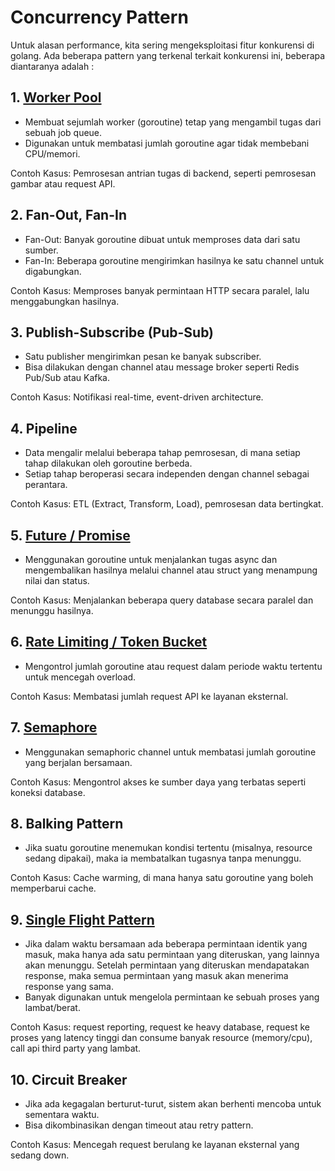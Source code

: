 # Concurrency Pattern
Untuk alasan performance, kita sering mengeksploitasi fitur konkurensi di golang. Ada beberapa pattern yang terkenal terkait konkurensi ini, beberapa diantaranya adalah :


## 1. [Worker Pool](worker-pool.md)

- Membuat sejumlah worker (goroutine) tetap yang mengambil tugas dari sebuah job queue.
- Digunakan untuk membatasi jumlah goroutine agar tidak membebani CPU/memori.

Contoh Kasus: Pemrosesan antrian tugas di backend, seperti pemrosesan gambar atau request API.

## 2. Fan-Out, Fan-In

- Fan-Out: Banyak goroutine dibuat untuk memproses data dari satu sumber.
- Fan-In: Beberapa goroutine mengirimkan hasilnya ke satu channel untuk digabungkan.

Contoh Kasus: Memproses banyak permintaan HTTP secara paralel, lalu menggabungkan hasilnya.

## 3. Publish-Subscribe (Pub-Sub)

- Satu publisher mengirimkan pesan ke banyak subscriber.
- Bisa dilakukan dengan channel atau message broker seperti Redis Pub/Sub atau Kafka.

Contoh Kasus: Notifikasi real-time, event-driven architecture.

## 4. Pipeline

- Data mengalir melalui beberapa tahap pemrosesan, di mana setiap tahap dilakukan oleh goroutine berbeda.
- Setiap tahap beroperasi secara independen dengan channel sebagai perantara.

Contoh Kasus: ETL (Extract, Transform, Load), pemrosesan data bertingkat.

## 5. [Future / Promise](future-promise.md)

- Menggunakan goroutine untuk menjalankan tugas async dan mengembalikan hasilnya melalui channel atau struct yang menampung nilai dan status.

Contoh Kasus: Menjalankan beberapa query database secara paralel dan menunggu hasilnya.

## 6. [Rate Limiting / Token Bucket](rate-limit.md)

- Mengontrol jumlah goroutine atau request dalam periode waktu tertentu untuk mencegah overload.

Contoh Kasus: Membatasi jumlah request API ke layanan eksternal.

## 7. [Semaphore](semaphore.md)

- Menggunakan semaphoric channel untuk membatasi jumlah goroutine yang berjalan bersamaan.

Contoh Kasus: Mengontrol akses ke sumber daya yang terbatas seperti koneksi database.

## 8. Balking Pattern

- Jika suatu goroutine menemukan kondisi tertentu (misalnya, resource sedang dipakai), maka ia membatalkan tugasnya tanpa menunggu.

Contoh Kasus: Cache warming, di mana hanya satu goroutine yang boleh memperbarui cache.

## 9. [Single Flight Pattern](single-flight.md)
- Jika dalam waktu bersamaan ada beberapa permintaan identik yang masuk, maka hanya ada satu permintaan yang diteruskan, yang lainnya akan menunggu. Setelah permintaan yang diteruskan mendapatakan response, maka semua permintaan yang masuk akan menerima response yang sama.
- Banyak digunakan untuk mengelola permintaan ke sebuah proses yang lambat/berat.

Contoh Kasus: request reporting, request ke heavy database, request ke proses yang latency tinggi dan consume banyak resource (memory/cpu), call api third party yang lambat.

## 10. Circuit Breaker

- Jika ada kegagalan berturut-turut, sistem akan berhenti mencoba untuk sementara waktu.
- Bisa dikombinasikan dengan timeout atau retry pattern.

Contoh Kasus: Mencegah request berulang ke layanan eksternal yang sedang down.
